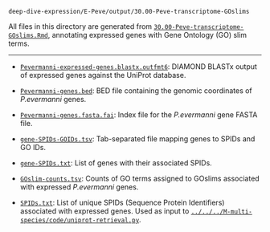 `deep-dive-expression/E-Peve/output/30.00-Peve-transcriptome-GOslims`

All files in this directory are generated from [`30.00-Peve-transcriptome-GOslims.Rmd`](../../code/30.00-Peve-transcriptome-GOslims.Rmd), annotating expressed genes with Gene Ontology (GO) slim terms.

---

- [`Pevermanni-expressed-genes.blastx.outfmt6`](./Pevermanni-expressed-genes.blastx.outfmt6): DIAMOND BLASTx output of expressed genes against the UniProt database.

- [`Pevermanni-genes.bed`](./Pevermanni-genes.bed): BED file containing the genomic coordinates of _P.evermanni_ genes.

- [`Pevermanni-genes.fasta.fai`](./Pevermanni-genes.fasta.fai): Index file for the _P.evermanni_ gene FASTA file.

- [`gene-SPIDs-GOIDs.tsv`](./gene-SPIDs-GOIDs.tsv): Tab-separated file mapping genes to SPIDs and GO IDs.

- [`gene-SPIDs.txt`](./gene-SPIDs.txt): List of genes with their associated SPIDs.

- [`GOslim-counts.tsv`](./GOslim-counts.tsv): Counts of GO terms assigned to  GOslims associated with expressed _P.evermanni_ genes.

- [`SPIDs.txt`](./SPIDs.txt): List of unique SPIDs (Sequence Protein Identifiers) associated with expressed genes. Used as input to [`../../../M-multi-species/code/uniprot-retrieval.py`](../../../M-multi-species/code/uniprot-retrieval.py).